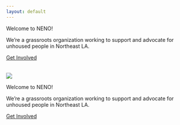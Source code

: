 ```yaml
---
layout: default
---
```


<div class="row d-flex mh-100 rounded-3" style="height: 70vh; min-height: 375px;">

  <div class="col-12 col-lg-6 text-center justify-content-center h-100">
      <div class="d-lg-none row justify-content-center h-100 bg-dark">
        <div class="col-10 my-auto mx-4 justify-content-center">
          <p class="neno-banner">Welcome to NENO!</p>
          <p class="neno-blurb"> We’re a grassroots organization working to support and advocate for unhoused people in Northeast&nbsp;LA.</p>
          <div class="d-grid col-6 col-sm-4 mt-4 mx-auto align-content-center" style="min-height: 50px;">
            <a role="button" class="align-middle btn btn-secondary rounded-pill" href="join">Get Involved</a>
          </div>
        </div>
      </div>
      <div class="d-none d-lg-block row justify-content-center h-100">
          <img src="assets/img/neno-cover-image.gif" class="max-width-100 h-100 mh-100 px-0" style="object-position: center; object-fit:cover;"/>
      </div>
      <!--
      <div class="d-lg-none row justify-content-center bg-dark">
        <div class="col-8 my-3 text-white">
          <p class="footer mb-0">Northeast Neighborhood Outreach (NENO) is a 501(c)(3) organization serving unhoused people in Highland Park and Eagle Rock.</p>
        </div>
      </div> -->
  </div>
  <div class="d-none d-lg-block col-6 h-100 bg-dark">
    <div class="row h-100 justify-content-center">
      <div class="col-10 my-auto text-end">
        <p class="neno-banner">Welcome to NENO!</p>
        <p class="neno-blurb"> We’re a grassroots organization working to support and advocate for unhoused people in Northeast&nbsp;LA.</p>
        <div class="d-grid col-6 col-xl-4 mt-4 ms-auto align-content-center">
          <a href="join" role="button" class="btn btn-secondary btn-lg rounded-pill">Get Involved</a>
        </div>
      </div>
    </div>
  </div>
</div>

<!-- <p class="header-light"> Want to get involved?</p>
<h3> Join our mailing list!</h3>

<form method="POST" action="https://api.sheetmonkey.io/form/saj4XFEdD4XTXiU9fCxGuC" id="contact-form">
  <div class="form-group my-2">
    <input type="name" class="form-control" name="Name" aria-describedby="nameHelp" placeholder="Full name">
  </div>
  <div class="form-group my-2">
    <input type="email" class="form-control" name="Email" aria-describedby="emailHelp" placeholder="Enter email">
  </div>
  <button type="submit" class="btn btn-primary button-signup my-2">Sign up</button>
</form>

<p class="email-call my-4">Questions? Contact us at <a href="mailto:info@neno-la.org">info@neno-la.org</a></p> -->
